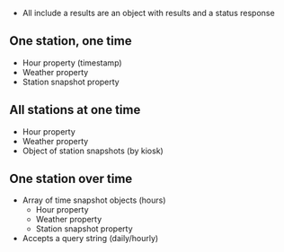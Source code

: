 - All include a results are an object with results and a status response

## One station, one time
  - Hour property (timestamp)
  - Weather property
  - Station snapshot property
## All stations at one time
  - Hour property
  - Weather property
  - Object of station snapshots (by kiosk)
## One station over time
  - Array of time snapshot objects (hours)
    - Hour property
    - Weather property
    - Station snapshot property
  - Accepts a query string (daily/hourly)

